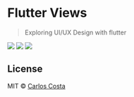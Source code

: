 # Flutter Views

> Exploring UI/UX Design with flutter

<img src="https://cdn.dribbble.com/userupload/13608947/file/original-698cc4c215288d2ea92a1c83f9b13adc.png?resize=752x">

<img src="https://cdn.dribbble.com/userupload/13672797/file/original-8d8bfe02e1486759013d12a651fb5ba3.png?resize=752x">

<img src="https://cdn.dribbble.com/userupload/13609087/file/original-7be859763d660dd09665fcc9d133e903.png?resize=752x">

## License

MIT © [Carlos Costa](https://github.com/C4co)
